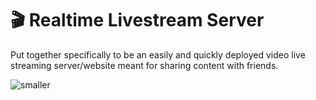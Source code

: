 # 🎬 Realtime Livestream Server
Put together specifically to be an easily and quickly deployed video live streaming server/website meant for sharing content with friends.

![smaller](https://user-images.githubusercontent.com/73214439/124221527-cf311180-dab4-11eb-85a1-97a7b4de3270.gif)
